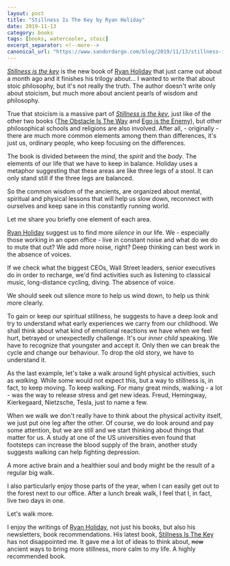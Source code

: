 ```yaml
---
layout: post
title: "Stillness Is The Key by Ryan Holiday"
date: 2019-11-13
category: books
tags: [books, watercooler, stoic]
excerpt_separator: <!--more-->
canonical_url: "https://www.sandordargo.com/blog/2019/11/13/stillness-is-the-key"
---
```

_[Stillness is the key](https://amzn.to/2JUtdKD)_ is the new book of [Ryan Holiday](https://ryanholiday.net/) that just came out about a month ago and it finishes his trilogy about... I wanted to write that about stoic philosophy, but it's not really the truth. The author doesn't write only about stoicism, but much more about ancient pearls of wisdom and philosophy.
<!--more-->

True that stoicism is a massive part of _[Stillness is the key](https://amzn.to/2JUtdKD)_, just like of the other two books ([The Obstacle Is The Way](http://sandordargo.com/blog/2019/05/30/the-obstacle-is-the-way) and [Ego is the Enemy](http://sandordargo.com/blog/2018/10/12/ego-is-the-enemy)), but other philosophical schools and religions are also involved. After all, - originally - there are much more common elements among them than differences, it's just us, ordinary people, who keep focusing on the differences.

The book is divided between the _mind_, the _spirit_ and the _body_. The elements of our life that we have to keep in balance. Holiday uses a metaphor suggesting that these areas are like three legs of a stool. It can only stand still if the three legs are balanced.

So the common wisdom of the ancients, are organized about mental, spiritual and physical lessons that will help us slow down, reconnect with ourselves and keep sane in this constantly running world.

Let me share you briefly one element of each area.

[Ryan Holiday](https://ryanholiday.net/) suggest us to find more _silence_ in our life. We - especially those working in an open office - live in constant noise and what do we do to mute that out? We add more noise, right? Deep thinking can best work in the absence of voices. 

If we check what the biggest CEOs, Wall Street leaders, senior executives do in order to recharge, we'd find activities such as listening to classical music, long-distance cycling, diving. The absence of voice.

We should seek out silence more to help us wind down, to help us think more clearly.

To gain or keep our spiritual stillness, he suggests to have a deep look and try to understand what early experiences we carry from our childhood. We shall think about what kind of emotional reactions we have when we feel hurt, betrayed or unexpectedly challenge. It's our _inner child_ speaking. We have to recognize that youngster and accept it. Only then we can break the cycle and change our behaviour. To drop the old story, we have to understand it.

As the last example, let's take a walk around light physical activities, such as _walking_. While some would not expect this, but a way to stillness is, in fact, to keep moving. To keep walking. For many great minds, walking - a lot - was the way to release stress and get new ideas. Freud, Hemingway, Kierkegaard, Nietzsche, Tesla, just to name a few.

When we walk we don't really have to think about the physical activity itself, we just put one leg after the other. Of course, we do look around and pay some attention, but we are still and we start thinking about things that matter for us. A study at one of the US universities even found that footsteps can increase the blood supply of the brain, another study suggests walking can help fighting depression.

A more active brain and a healthier soul and body might be the result of a regular big walk.

I also particularly enjoy those parts of the year, when I can easily get out to the forest next to our office. After a lunch break walk, I feel that I, in fact, live two days in one.

Let's walk more.

I enjoy the writings of [Ryan Holiday](https://ryanholiday.net/), not just his books, but also his newsletters, book recommendations. His latest book, [Stillness Is The Key](https://amzn.to/2JUtdKD) has not disappointed me. It gave me a lot of ideas to think about, <s>new</s> ancient ways to bring more stillness, more calm to my life. A highly recommended book.